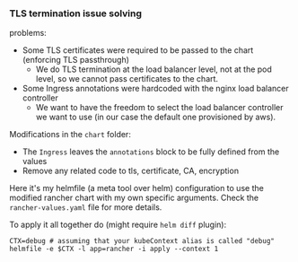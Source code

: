 ### TLS termination issue solving

problems:
- Some TLS certificates were required to be passed to the chart (enforcing TLS passthrough)
  - We do TLS termination at the load balancer level, not at the pod level, so we cannot pass certificates to the chart.
- Some Ingress annotations were hardcoded with the nginx load balancer controller
  - We want to have the freedom to select the load balancer controller we want to use (in our case the default one provisioned by aws).

Modifications in the `chart` folder:
- The `Ingress` leaves the `annotations` block to be fully defined from the values
- Remove any related code to tls, certificate, CA, encryption

Here it's my helmfile (a meta tool over helm) configuration to use the modified rancher chart with my own specific arguments.
Check the `rancher-values.yaml` file for more details.

To apply it all together do (might require `helm diff` plugin):
```shell
CTX=debug # assuming that your kubeContext alias is called "debug"
helmfile -e $CTX -l app=rancher -i apply --context 1
```
